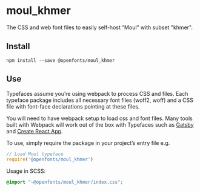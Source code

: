 
# moul_khmer

The CSS and web font files to easily self-host “Moul” with subset "khmer".

## Install

`npm install --save @openfonts/moul_khmer`

## Use

Typefaces assume you’re using webpack to process CSS and files. Each typeface
package includes all necessary font files (woff2, woff) and a CSS file with
font-face declarations pointing at these files.

You will need to have webpack setup to load css and font files. Many tools built
with Webpack will work out of the box with Typefaces such as [Gatsby](https://github.com/gatsbyjs/gatsby)
and [Create React App](https://github.com/facebookincubator/create-react-app).

To use, simply require the package in your project’s entry file e.g.

```javascript
// Load Moul typeface
require('@openfonts/moul_khmer')
```

Usage in SCSS:
```scss
@import "~@openfonts/moul_khmer/index.css";
```
